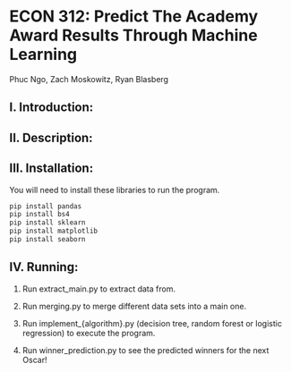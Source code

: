 # ECON 312: Predict The Academy Award Results Through Machine Learning

Phuc Ngo, Zach Moskowitz, Ryan Blasberg

## I. Introduction:

## II. Description:


## III. Installation:
You will need to install these libraries to run the program.

```bash
pip install pandas
pip install bs4
pip install sklearn
pip install matplotlib
pip install seaborn
```

## IV. Running:

1. Run extract_main.py to extract data from.

2. Run merging.py to merge different data sets into a main one.

3. Run implement_{algorithm}.py (decision tree, random forest or logistic regression) to execute the program.

4. Run winner_prediction.py to see the predicted winners for the next Oscar!



